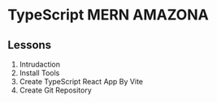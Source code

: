 # TypeScript MERN AMAZONA

## Lessons

1. Intrudaction
2. Install Tools
3. Create TypeScript React App By Vite
4. Create Git Repository
